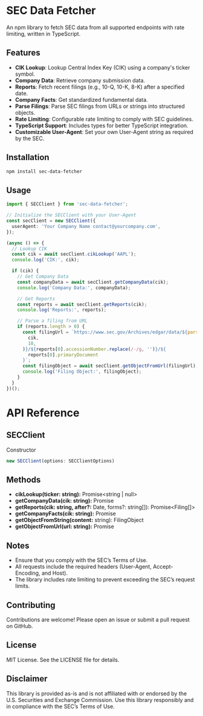 # SEC Data Fetcher

An npm library to fetch SEC data from all supported endpoints with rate limiting, written in TypeScript.

## Features

- **CIK Lookup**: Lookup Central Index Key (CIK) using a company's ticker symbol.
- **Company Data**: Retrieve company submission data.
- **Reports**: Fetch recent filings (e.g., 10-Q, 10-K, 8-K) after a specified date.
- **Company Facts**: Get standardized fundamental data.
- **Parse Filings**: Parse SEC filings from URLs or strings into structured objects.
- **Rate Limiting**: Configurable rate limiting to comply with SEC guidelines.
- **TypeScript Support**: Includes types for better TypeScript integration.
- **Customizable User-Agent**: Set your own User-Agent string as required by the SEC.

## Installation

```bash
npm install sec-data-fetcher
```

## Usage

```typescript
import { SECClient } from 'sec-data-fetcher';

// Initialize the SECClient with your User-Agent
const secClient = new SECClient({
  userAgent: 'Your Company Name contact@yourcompany.com',
});

(async () => {
  // Lookup CIK
  const cik = await secClient.cikLookup('AAPL');
  console.log('CIK:', cik);

  if (cik) {
    // Get Company Data
    const companyData = await secClient.getCompanyData(cik);
    console.log('Company Data:', companyData);

    // Get Reports
    const reports = await secClient.getReports(cik);
    console.log('Reports:', reports);

    // Parse a filing from URL
    if (reports.length > 0) {
      const filingUrl = `https://www.sec.gov/Archives/edgar/data/${parseInt(
        cik,
        10,
      )}/${reports[0].accessionNumber.replace(/-/g, '')}/${
        reports[0].primaryDocument
      }`;
      const filingObject = await secClient.getObjectFromUrl(filingUrl);
      console.log('Filing Object:', filingObject);
    }
  }
})();
```

# API Reference

## SECClient

Constructor

```typescript
new SECClient(options: SECClientOptions)
```

## Methods

- **cikLookup(ticker: string):** Promise<string | null>
- **getCompanyData(cik: string):** Promise<any>
- **getReports(cik: string, after?:** Date, forms?: string[]): Promise<Filing[]>
- **getCompanyFacts(cik: string):** Promise<any>
- **getObjectFromString(content:** string): FilingObject
- **getObjectFromUrl(url: string):** Promise<FilingObject>

## Notes

- Ensure that you comply with the SEC’s Terms of Use.
- All requests include the required headers (User-Agent, Accept-Encoding, and Host).
- The library includes rate limiting to prevent exceeding the SEC’s request limits.

## Contributing

Contributions are welcome! Please open an issue or submit a pull request on GitHub.

## License

MIT License. See the LICENSE file for details.

## Disclaimer

This library is provided as-is and is not affiliated with or endorsed by the U.S. Securities and Exchange Commission. Use this library responsibly and in compliance with the SEC’s Terms of Use.
